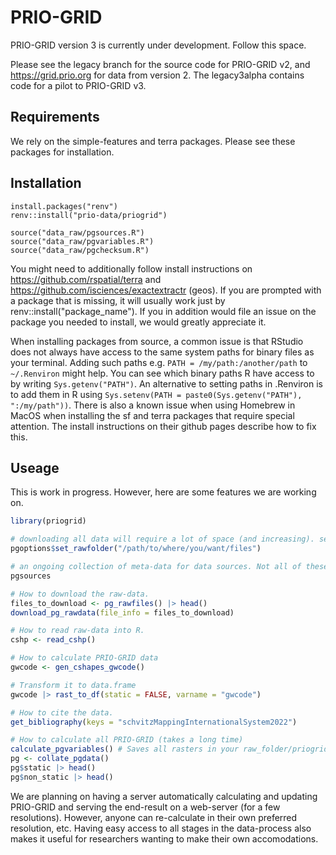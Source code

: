# PRIO-GRID

PRIO-GRID version 3 is currently under development. Follow this space. 

Please see the legacy branch for the source code for PRIO-GRID v2, and https://grid.prio.org for data from version 2. The legacy3alpha contains code for a pilot to PRIO-GRID v3.

## Requirements

We rely on the simple-features and terra packages. Please see these packages for installation.

## Installation

```
install.packages("renv")
renv::install("prio-data/priogrid")

source("data_raw/pgsources.R")
source("data_raw/pgvariables.R")
source("data_raw/pgchecksum.R")
```

You might need to additionally follow install instructions on https://github.com/rspatial/terra and https://github.com/isciences/exactextractr (geos). If you are prompted with
a package that is missing, it will usually work just by renv::install("package_name"). If you in addition would file an issue on the package you needed to install, we would greatly
appreciate it.

When installing packages from source, a common issue is that RStudio does not always have access to the same system paths for binary files as your terminal. Adding such paths e.g. `PATH = /my/path:/another/path` to `~/.Renviron` might help. You can see which binary paths R have access to by writing `Sys.getenv("PATH")`. An alternative to setting paths in .Renviron is to add them in R using `Sys.setenv(PATH = paste0(Sys.getenv("PATH"), ":/my/path"))`. There is also a known issue when using Homebrew in MacOS when installing the sf and terra packages that require special attention. The install instructions on their github pages describe how to fix this.

## Useage
This is work in progress. However, here are some features we are working on.

```R
library(priogrid)

# downloading all data will require a lot of space (and increasing). set this to somewhere you have available space.
pgoptions$set_rawfolder("/path/to/where/you/want/files") 

# an ongoing collection of meta-data for data sources. Not all of these are (or will be) incorporated in PRIO-GRID.
pgsources

# How to download the raw-data.
files_to_download <- pg_rawfiles() |> head()
download_pg_rawdata(file_info = files_to_download) 

# How to read raw-data into R.
cshp <- read_cshp()

# How to calculate PRIO-GRID data
gwcode <- gen_cshapes_gwcode()

# Transform it to data.frame
gwcode |> rast_to_df(static = FALSE, varname = "gwcode")

# How to cite the data.
get_bibliography(keys = "schvitzMappingInternationalSystem2022")

# How to calculate all PRIO-GRID (takes a long time)
calculate_pgvariables() # Saves all rasters in your raw_folder/priogrid/version 
pg <- collate_pgdata()
pg$static |> head()
pg$non_static |> head()
```

We are planning on having a server automatically calculating and updating PRIO-GRID and serving the end-result on a web-server (for a few resolutions). However, anyone can re-calculate in their own
preferred resolution, etc. Having easy access to all stages in the data-process also makes it useful for researchers wanting to make their own accomodations.



